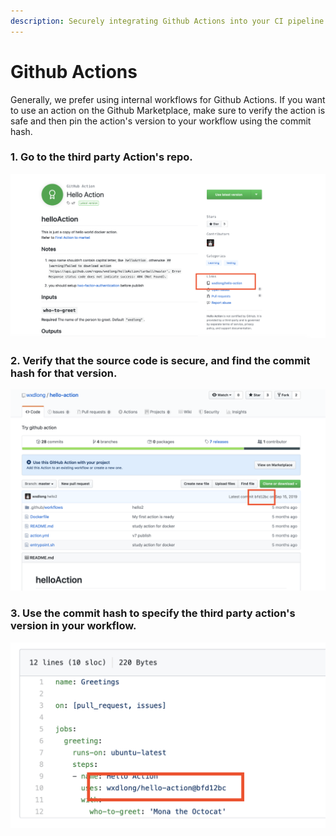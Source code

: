 ```yaml
---
description: Securely integrating Github Actions into your CI pipeline...
---
```


# Github Actions

Generally, we prefer using internal workflows for Github Actions. If you want to use an action on the Github Marketplace, make sure to verify the action is safe and then pin the action's version to your workflow using the commit hash.

### 1. Go to the third party Action's repo.

![Greeting Action on Github Marketplace](../../.gitbook/assets/screen-shot-2020-02-06-at-4.43.34-pm.png)

### 2. Verify that the source code is secure, and find the commit hash for that version.

![Commit hash for Hello Action](../../.gitbook/assets/screen-shot-2020-02-06-at-4.46.47-pm.png)

### 3. Use the commit hash to specify the third party action's version in your workflow.

![Specify the third party Action&apos;s commit hash in your workflow.](../../.gitbook/assets/screen-shot-2020-02-06-at-4.48.52-pm.png)

 

